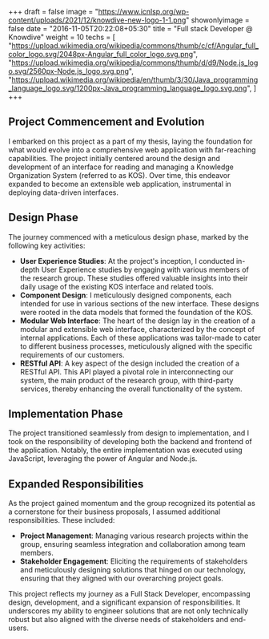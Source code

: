 +++
draft = false
image = "https://www.icnlsp.org/wp-content/uploads/2021/12/knowdive-new-logo-1-1.png"
showonlyimage = false
date = "2016-11-05T20:22:08+05:30"
title = "Full stack Developer @ Knowdive"
weight = 10
techs = [
    "https://upload.wikimedia.org/wikipedia/commons/thumb/c/cf/Angular_full_color_logo.svg/2048px-Angular_full_color_logo.svg.png",
    "https://upload.wikimedia.org/wikipedia/commons/thumb/d/d9/Node.js_logo.svg/2560px-Node.js_logo.svg.png",
    "https://upload.wikimedia.org/wikipedia/en/thumb/3/30/Java_programming_language_logo.svg/1200px-Java_programming_language_logo.svg.png",
]
+++

<!--more-->

## **Project Commencement and Evolution**

I embarked on this project as a part of my thesis, laying the foundation for what would evolve into a comprehensive web application with far-reaching capabilities. The project initially centered around the design and development of an interface for reading and managing a Knowledge Organization System (referred to as KOS). Over time, this endeavor expanded to become an extensible web application, instrumental in deploying data-driven interfaces.

## **Design Phase**

The journey commenced with a meticulous design phase, marked by the following key activities:

- **User Experience Studies**: At the project's inception, I conducted in-depth User Experience studies by engaging with various members of the research group. These studies offered valuable insights into their daily usage of the existing KOS interface and related tools.
- **Component Design**: I meticulously designed components, each intended for use in various sections of the new interface. These designs were rooted in the data models that formed the foundation of the KOS.
- **Modular Web Interface**: The heart of the design lay in the creation of a modular and extensible web interface, characterized by the concept of internal applications. Each of these applications was tailor-made to cater to different business processes, meticulously aligned with the specific requirements of our customers.
- **RESTful API**: A key aspect of the design included the creation of a RESTful API. This API played a pivotal role in interconnecting our system, the main product of the research group, with third-party services, thereby enhancing the overall functionality of the system.

## **Implementation Phase**

The project transitioned seamlessly from design to implementation, and I took on the responsibility of developing both the backend and frontend of the application. Notably, the entire implementation was executed using JavaScript, leveraging the power of Angular and Node.js.

## **Expanded Responsibilities**

As the project gained momentum and the group recognized its potential as a cornerstone for their business proposals, I assumed additional responsibilities. These included:

- **Project Management**: Managing various research projects within the group, ensuring seamless integration and collaboration among team members.
- **Stakeholder Engagement**: Eliciting the requirements of stakeholders and meticulously designing solutions that hinged on our technology, ensuring that they aligned with our overarching project goals.

This project reflects my journey as a Full Stack Developer, encompassing design, development, and a significant expansion of responsibilities. It underscores my ability to engineer solutions that are not only technically robust but also aligned with the diverse needs of stakeholders and end-users.
